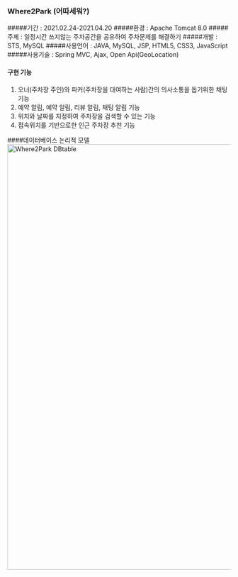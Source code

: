### Where2Park (어따세워?)
#####기간 : 2021.02.24-2021.04.20
#####환경 : Apache Tomcat 8.0
#####주제 : 일정시간 쓰지않는 주차공간을 공유하여 주차문제를 해결하기
#####개발 : STS, MySQL
#####사용언어 : JAVA, MySQL, JSP, HTML5, CSS3, JavaScript
#####사용기술 : Spring MVC, Ajax, Open Api(GeoLocation)


#### 구현 기능
1. 오너(주차장 주인)와 파커(주차장을 대여하는 사람)간의 의사소통을 돕기위한 채팅기능
2. 예약 알림, 예약 알림, 리뷰 알림, 채팅 알림 기능
3. 위치와 날짜를 지정하여 주차장을 검색할 수 있는 기능
4. 접속위치를 기반으로한 인근 주차장 추천 기능

####데이터베이스 논리적 모델
<img width="959" alt="Where2Park DBtable" src="https://user-images.githubusercontent.com/73827546/127425987-c8ae479f-43a2-40cf-920f-73d921bfa631.png">
